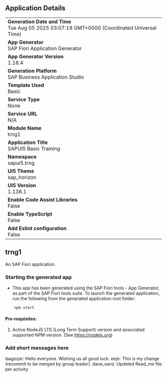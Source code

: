 ## Application Details
|               |
| ------------- |
|**Generation Date and Time**<br>Tue Aug 05 2025 03:07:18 GMT+0000 (Coordinated Universal Time)|
|**App Generator**<br>SAP Fiori Application Generator|
|**App Generator Version**<br>1.18.4|
|**Generation Platform**<br>SAP Business Application Studio|
|**Template Used**<br>Basic|
|**Service Type**<br>None|
|**Service URL**<br>N/A|
|**Module Name**<br>trng1|
|**Application Title**<br>SAPUI5 Basic Training|
|**Namespace**<br>sapui5.trng|
|**UI5 Theme**<br>sap_horizon|
|**UI5 Version**<br>1.138.1|
|**Enable Code Assist Libraries**<br>False|
|**Enable TypeScript**<br>False|
|**Add Eslint configuration**<br>False|

## trng1

An SAP Fiori application.

### Starting the generated app

-   This app has been generated using the SAP Fiori tools - App Generator, as part of the SAP Fiori tools suite.  To launch the generated application, run the following from the generated application root folder:

```
    npm start
```

#### Pre-requisites:

1. Active NodeJS LTS (Long Term Support) version and associated supported NPM version.  (See https://nodejs.org)

### Add short messages here
laagozar: Hello everyone. Wishing us all good luck.
eeje: This is my change (recommit to be merged by group leader).
dave_sanz: Updated Read_me file per activity

